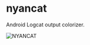 # nyancat

Android Logcat output colorizer.

![NYANCAT](https://upload.wikimedia.org/wikipedia/en/thumb/e/ed/Nyan_cat_250px_frame.PNG/250px-Nyan_cat_250px_frame.PNG)
